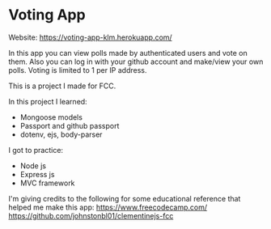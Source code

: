 # Voting App
Website: https://voting-app-klm.herokuapp.com/

In this app you can view polls made by authenticated users and vote on them. Also you can log in with your github account and make/view your own polls. Voting is limited to 1 per IP address.

This is a project I made for FCC.

In this project I learned:
* Mongoose models
* Passport and github passport
* dotenv, ejs, body-parser

I got to practice:
* Node js
* Express js
* MVC framework

I'm giving credits to the following for some educational reference that helped me make this app:
https://www.freecodecamp.com/
https://github.com/johnstonbl01/clementinejs-fcc